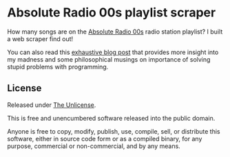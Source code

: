 # Absolute Radio 00s playlist scraper
How many songs are on the [Absolute Radio 00s](https://hellorayo.co.uk/absolute-radio-00s/) radio station playlist? I built a web scraper find out!

You can also read this [exhaustive blog post](https://blog.tomhubbardgreen.co.uk/posts/absolute-radio-00s-playlist-songs-20250111.html) that provides more insight into my madness and some philosophical musings on importance of solving stupid problems with programming.

## License

Released under [The Unlicense](https://github.com/thubbs/00s-scraper/blob/main/LICENSE).

This is free and unencumbered software released into the public domain.

Anyone is free to copy, modify, publish, use, compile, sell, or distribute this software, either in source code form or as a compiled binary, for any purpose, commercial or non-commercial, and by any means.
